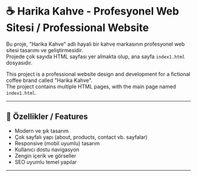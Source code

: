 # ☕ Harika Kahve - Profesyonel Web Sitesi / Professional Website

Bu proje, "Harika Kahve" adlı hayali bir kahve markasının profesyonel web sitesi tasarımı ve geliştirmesidir.  
Projede çok sayıda HTML sayfası yer almakta olup, ana sayfa `index1.html` dosyasıdır.

This project is a professional website design and development for a fictional coffee brand called "Harika Kahve".  
The project contains multiple HTML pages, with the main page named `index1.html`.

---

## 🌟 Özellikler / Features
- Modern ve şık tasarım  
- Çok sayfalı yapı (about, products, contact vb. sayfalar)  
- Responsive (mobil uyumlu) tasarım  
- Kullanıcı dostu navigasyon  
- Zengin içerik ve görseller  
- SEO uyumlu temel yapılar  

---
